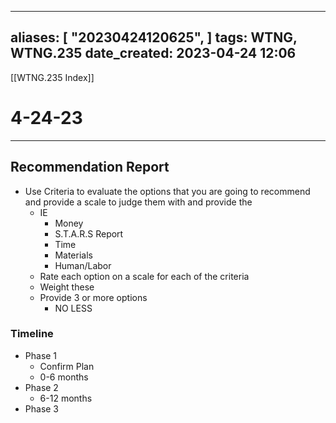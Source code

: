 
---
aliases: [ "20230424120625",  ]
tags: WTNG, WTNG.235
date_created: 2023-04-24 12:06
---
[[WTNG.235 Index]]
# 4-24-23
---
## Recommendation Report
- Use Criteria to evaluate the options that you are going to recommend and provide a scale to judge them with and provide the 
	- IE
		- Money
		- S.T.A.R.S Report
		- Time 
		- Materials
		- Human/Labor 
	- Rate each option on a scale for each of the criteria
	- Weight these 
	- Provide 3 or more options 
		- NO LESS


### Timeline
- Phase 1
	- Confirm Plan
	- 0-6 months
- Phase 2
	- 6-12 months
- Phase 3

